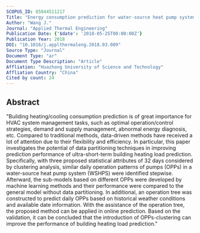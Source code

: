 ```yaml
---
SCOPUS_ID: 85044511217
Title: "Energy consumption prediction for water-source heat pump system using pattern recognition-based algorithms"
Author: "Wang J."
Journal: "Applied Thermal Engineering"
Publication Date: {'$date': '2018-05-25T00:00:00Z'}
Publication Year: 2018
DOI: "10.1016/j.applthermaleng.2018.03.009"
Source Type: "Journal"
Document Type: "ar"
Document Type Description: "Article"
Affliation: "Huazhong University of Science and Technology"
Affliation Country: "China"
Cited by count: 24
---
```


## Abstract
"Building heating/cooling consumption prediction is of great importance for HVAC system management tasks, such as optimal operation/control strategies, demand and supply management, abnormal energy diagnosis, etc. Compared to traditional methods, data-driven methods have received a lot of attention due to their flexibility and efficiency. In particular, this paper investigates the potential of data partitioning techniques in improving prediction performance of ultra-short-term building heating load prediction. Specifically, with three proposed statistical attributes of 32 days considered by clustering analysis, similar daily operation patterns of pumps (OPPs) in a water-source heat pump system (WSHPS) were identified stepwise. Afterward, the sub-models based on different OPPs were developed by machine learning methods and their performance were compared to the general model without data partitioning. In additional, an operation tree was constructed to predict daily OPPs based on historical weather conditions and available date information. With the assistance of the operation tree, the proposed method can be applied in online prediction. Based on the validation, it can be concluded that the introduction of OPPs-clustering can improve the performance of building heating load prediction."
